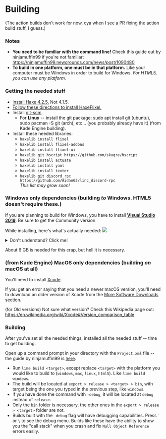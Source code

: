 # Building

(The action builds don't work for now, cya when I see a PR fixing the action build stuff, I guess.)

### Notes
- **You need to be familiar with the command line!** Check this guide out by ninjamuffin99 if you're not familiar: <https://ninjamuffin99.newgrounds.com/news/post/1090480>
- **To build in one platform, one must be in that platform.** Like your computer must be Windows in order to build for Windows. _For HTML5, you can use any platform._

### Getting the needed stuff
- [Install Haxe 4.2.5.](https://haxe.org/download/4.2.5) Not 4.1.5.
- [Follow these directions to install HaxeFlixel.](https://haxeflixel.com/documentation/install-haxeflixel/)
- Install [git-scm](https://git-scm.com/downloads).
    - For **Linux** --  install the git package: sudo apt install git (ubuntu), sudo pacman -S git (arch), etc… (you probably already have it) (from Kade Engine building).
- Install these needed libraries:
    - `haxelib install flixel`
    - `haxelib install flixel-addons`
    - `haxelib install flixel-ui`
    - `haxelib git hscript https://github.com/skuqre/hscript`
    - `haxelib install actuate`
    - `haxelib install yaml`
    - `haxelib install texter`
    - `haxelib git discord_rpc https://github.com/Aidan63/linc_discord-rpc`
<br>_This list may grow soon!_

### Windows only dependencies (building _to_ Windows. HTML5 doesn't require these.)
If you are planning to build for Windows, you have to install [**Visual Studio 2019**](https://docs.microsoft.com/en-us/visualstudio/releases/2019/release-notes). Be sure to get the Community version. 

While installing, here's what's actually needed:
![](https://github.com/skuqre/Hope-Engine/blob/site/images/windowsdependencies.png?raw=true)

<details>
    <summary>Don't understand? Click me!</summary>
    <ul>
        <li>Tick <code>Desktop Development with C++</code> first, then look to the sidebar (The installation details thing).</li>
        <li>Keep <code>MSVC v142 - VS 2019 C++ x64/x86 build tools</code> ticked. (ANY version, can be latest!)</li>
        <li>Keep <code>Windows 10 SDK</code> ticked. (ANY version! unsure? pick <code>10.0.17763.0</code>!)</li>
        <li>Untick the others as they're not needed (Unless y'know, you do this for real and know what you're doing)</li>
    </ul>
</details>

About 6 GB is needed for this crap, but hell it is necessary.

### (from Kade Engine) MacOS only dependencies (building _on_ macOS at all)

You'll need to install [Xcode](https://developer.apple.com/xcode/).

If you get an error saying that you need a newer macOS version, you'll need to download an older version of Xcode from the [More Software Downloads](https://developer.apple.com/download/more/) section.

(for Old versions) Not sure what version? Check this Wikipedia page out: <br>
<https://en.wikipedia.org/wiki/Xcode#Version_comparison_table>

### Building
After you've set all the needed things, installed all the needed stuff -- time to get building.

Open up a command prompt in your directory with the `Project.xml` file -- the guide by ninjamuffin99 is [here](https://ninjamuffin99.newgrounds.com/news/post/1090480).

- Run `lime build <target>`, except replace `<target>` with the platform you would like to build to (`windows`, `mac`, `linux`, `html5`). Like `lime build windows`.
- The build will be located at `export > release > <target> > bin`, with target being the one you typed in the previous step, like `windows`.
- If you have done the command with `-debug`, it will be located at `debug` instead of `release`.
- Only the `bin` folder is necessary, the other ones in the `export > release > <target>` folder are not.
- Builds built with the `-debug` flag will have debugging capabilities. Press <code>\`</code> or `\` to see the debug menu. Builds like these have the ability to show you the "call stack" when you crash and fix `Null Object Reference` errors easily.
